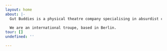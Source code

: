 ```yaml
---
layout: home
about: |-
  Gut Buddies is a physical theatre company specialising in absurdist comedy.

  We are an international troupe, based in Berlin.
tour: []
undefined: ''

---
```

